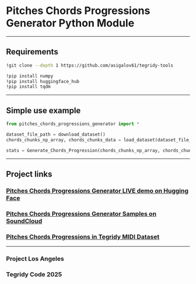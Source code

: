 # Pitches Chords Progressions Generator Python Module

***

## Requirements

```sh
!git clone --depth 1 https://github.com/asigalov61/tegridy-tools

!pip install numpy
!pip install huggingface_hub
!pip install tqdm
```

***

## Simple use example

```python
from pitches_chords_progressions_generator import *

dataset_file_path = download_dataset()
chords_chunks_np_array, chords_chunks_data = load_dataset(dataset_file_path)

stats = Generate_Chords_Progression(chords_chunks_np_array, chords_chunks_data)
```

***

## Project links

### [Pitches Chords Progressions Generator LIVE demo on Hugging Face](https://huggingface.co/spaces/asigalov61/Chords-Progressions-Generator)
### [Pitches Chords Progressions Generator Samples on SoundCloud](https://soundcloud.com/aleksandr-sigalov-61/sets/pitches-chords-progressions)
### [Pitches Chords Progressions in Tegridy MIDI Dataset](https://github.com/asigalov61/Tegridy-MIDI-Dataset/tree/master/Chords-Progressions)

***

### Project Los Angeles
### Tegridy Code 2025
